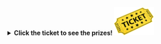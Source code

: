 
<details>
  <summary><b>Click the ticket to see the prizes! <img src="/images/raffle-ticket.png" alt="raffle-ticket" width="90"></b></summary>
  <table>
    <tr>
        <th>5th prize</th>
        <th>4th prize</th>
        <th>3rd prize</th>
        <th>2nd prize</th>
        <th>1st prize</th>
    </tr>
    <tr>
        <td><img src="/meetings/raffle/2025/202511-5.png" alt="image"></td>
        <td><img src="/meetings/raffle/2025/202511-4.png" alt="image"></td>
        <td><img src="/meetings/raffle/2025/202511-3.png" alt="image"></td>
        <td><img src="/meetings/raffle/2025/202511-2.png" alt="image"></td>
        <td><img src="/meetings/raffle/2025/202511-1.png" alt="image"></td>
    </tr>
    <tr>
        <td>5th Prize description</td>
        <td>4th Prize description</td>
        <td>3nd Prize description</td>
        <td>2nd Prize description</td>
        <td>1st Prize description</td>
    </tr>
  </table>
</details>

